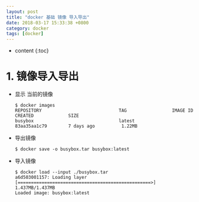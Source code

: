 ```yaml
---
layout: post
title: "docker 基础 镜像 导入导出"
date: 2018-03-17 15:33:38 +0800
category: docker
tags: [docker]
---
```

* content
{:toc}


# 1. 镜像导入导出

- 显示 当前的镜像

	```
	$ docker images
	REPOSITORY                             TAG                 IMAGE ID            CREATED             SIZE
	busybox                                latest              83aa35aa1c79        7 days ago          1.22MB
	```
	
- 导出镜像

	```
	$ docker save -o busybox.tar busybox:latest
	```

- 导入镜像

	```
	$ docker load --input ./busybox.tar
	a6d503001157: Loading layer [==================================================>]  1.437MB/1.437MB
	Loaded image: busybox:latest
	```
	
